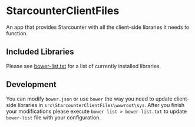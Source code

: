 # StarcounterClientFiles

An app that provides Starcounter with all the client-side libraries it needs to function.

## Included Libraries

Please see [bower-list.txt](bower-list.txt) for a list of currently installed libraries.

## Development

You can modify `bower.json` or use `bower` the way you need to update client-side libraries in `src\StarcounterClientFiles\wwwroot\sys`. After you finish your modifications please execute `bower list > bower-list.txt` to update `bower-list` file with your configuration.